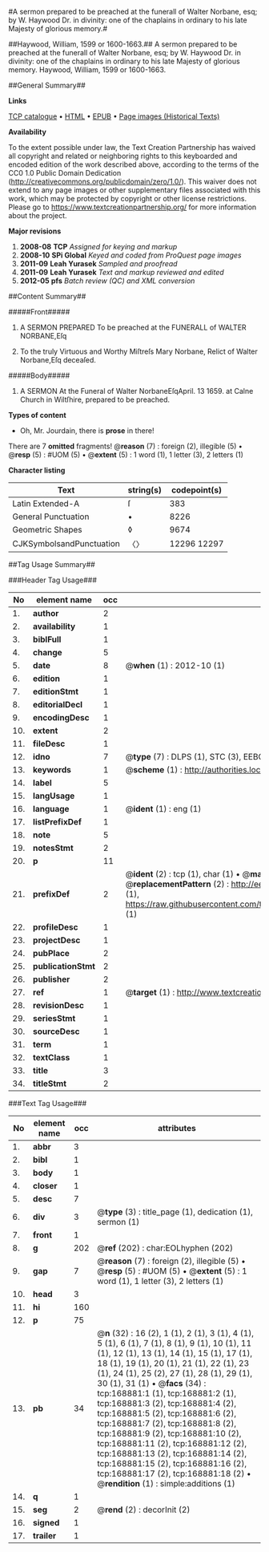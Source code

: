 #A sermon prepared to be preached at the funerall of Walter Norbane, esq;  by W. Haywood Dr. in divinity: one of the chaplains in ordinary to his late Majesty of glorious memory.#

##Haywood, William, 1599 or 1600-1663.##
A sermon prepared to be preached at the funerall of Walter Norbane, esq;  by W. Haywood Dr. in divinity: one of the chaplains in ordinary to his late Majesty of glorious memory.
Haywood, William, 1599 or 1600-1663.

##General Summary##

**Links**

[TCP catalogue](http://www.ota.ox.ac.uk/tcp/)  • 
[HTML](http://tei.it.ox.ac.uk/tcp/Texts-HTML/free/A86/A86131.html)  • 
[EPUB](http://tei.it.ox.ac.uk/tcp/Texts-EPUB/free/A86/A86131.epub) • 
[Page images (Historical Texts)](https://historicaltexts.jisc.ac.uk/eebo-99867796e)

**Availability**

To the extent possible under law, the Text Creation Partnership has waived all copyright and related or neighboring rights to this keyboarded and encoded edition of the work described above, according to the terms of the CC0 1.0 Public Domain Dedication (http://creativecommons.org/publicdomain/zero/1.0/). This waiver does not extend to any page images or other supplementary files associated with this work, which may be protected by copyright or other license restrictions. Please go to https://www.textcreationpartnership.org/ for more information about the project.

**Major revisions**

1. __2008-08__ __TCP__ *Assigned for keying and markup*
1. __2008-10__ __SPi Global__ *Keyed and coded from ProQuest page images*
1. __2011-09__ __Leah Yurasek__ *Sampled and proofread*
1. __2011-09__ __Leah Yurasek__ *Text and markup reviewed and edited*
1. __2012-05__ __pfs__ *Batch review (QC) and XML conversion*

##Content Summary##

#####Front#####

1. A SERMON PREPARED To be preached at the FUNERALL of WALTER NORBANE,Eſq

1. To the truly Virtuous and Worthy Miſtreſs Mary Norbane, Relict of Walter Norbane,Eſq deceaſed.

#####Body#####

1. A SERMON At the Funeral of Walter NorbaneEſqApril. 13 1659. at Calne Church in Wiltſhire, prepared to be preached.

**Types of content**

  * Oh, Mr. Jourdain, there is **prose** in there!

There are 7 **omitted** fragments! 
 @__reason__ (7) : foreign (2), illegible (5)  •  @__resp__ (5) : #UOM (5)  •  @__extent__ (5) : 1 word (1), 1 letter (3), 2 letters (1)

**Character listing**


|Text|string(s)|codepoint(s)|
|---|---|---|
|Latin Extended-A|ſ|383|
|General Punctuation|•|8226|
|Geometric Shapes|◊|9674|
|CJKSymbolsandPunctuation|〈〉|12296 12297|

##Tag Usage Summary##

###Header Tag Usage###

|No|element name|occ|attributes|
|---|---|---|---|
|1.|__author__|2||
|2.|__availability__|1||
|3.|__biblFull__|1||
|4.|__change__|5||
|5.|__date__|8| @__when__ (1) : 2012-10 (1)|
|6.|__edition__|1||
|7.|__editionStmt__|1||
|8.|__editorialDecl__|1||
|9.|__encodingDesc__|1||
|10.|__extent__|2||
|11.|__fileDesc__|1||
|12.|__idno__|7| @__type__ (7) : DLPS (1), STC (3), EEBO-CITATION (1), PROQUEST (1), VID (1)|
|13.|__keywords__|1| @__scheme__ (1) : http://authorities.loc.gov/ (1)|
|14.|__label__|5||
|15.|__langUsage__|1||
|16.|__language__|1| @__ident__ (1) : eng (1)|
|17.|__listPrefixDef__|1||
|18.|__note__|5||
|19.|__notesStmt__|2||
|20.|__p__|11||
|21.|__prefixDef__|2| @__ident__ (2) : tcp (1), char (1)  •  @__matchPattern__ (2) : ([0-9\-]+):([0-9IVX]+) (1), (.+) (1)  •  @__replacementPattern__ (2) : http://eebo.chadwyck.com/downloadtiff?vid=$1&page=$2 (1), https://raw.githubusercontent.com/textcreationpartnership/Texts/master/tcpchars.xml#$1 (1)|
|22.|__profileDesc__|1||
|23.|__projectDesc__|1||
|24.|__pubPlace__|2||
|25.|__publicationStmt__|2||
|26.|__publisher__|2||
|27.|__ref__|1| @__target__ (1) : http://www.textcreationpartnership.org/docs/. (1)|
|28.|__revisionDesc__|1||
|29.|__seriesStmt__|1||
|30.|__sourceDesc__|1||
|31.|__term__|1||
|32.|__textClass__|1||
|33.|__title__|3||
|34.|__titleStmt__|2||


###Text Tag Usage###

|No|element name|occ|attributes|
|---|---|---|---|
|1.|__abbr__|3||
|2.|__bibl__|1||
|3.|__body__|1||
|4.|__closer__|1||
|5.|__desc__|7||
|6.|__div__|3| @__type__ (3) : title_page (1), dedication (1), sermon (1)|
|7.|__front__|1||
|8.|__g__|202| @__ref__ (202) : char:EOLhyphen (202)|
|9.|__gap__|7| @__reason__ (7) : foreign (2), illegible (5)  •  @__resp__ (5) : #UOM (5)  •  @__extent__ (5) : 1 word (1), 1 letter (3), 2 letters (1)|
|10.|__head__|3||
|11.|__hi__|160||
|12.|__p__|75||
|13.|__pb__|34| @__n__ (32) : 16 (2), 1 (1), 2 (1), 3 (1), 4 (1), 5 (1), 6 (1), 7 (1), 8 (1), 9 (1), 10 (1), 11 (1), 12 (1), 13 (1), 14 (1), 15 (1), 17 (1), 18 (1), 19 (1), 20 (1), 21 (1), 22 (1), 23 (1), 24 (1), 25 (2), 27 (1), 28 (1), 29 (1), 30 (1), 31 (1)  •  @__facs__ (34) : tcp:168881:1 (1), tcp:168881:2 (1), tcp:168881:3 (2), tcp:168881:4 (2), tcp:168881:5 (2), tcp:168881:6 (2), tcp:168881:7 (2), tcp:168881:8 (2), tcp:168881:9 (2), tcp:168881:10 (2), tcp:168881:11 (2), tcp:168881:12 (2), tcp:168881:13 (2), tcp:168881:14 (2), tcp:168881:15 (2), tcp:168881:16 (2), tcp:168881:17 (2), tcp:168881:18 (2)  •  @__rendition__ (1) : simple:additions (1)|
|14.|__q__|1||
|15.|__seg__|2| @__rend__ (2) : decorInit (2)|
|16.|__signed__|1||
|17.|__trailer__|1||
